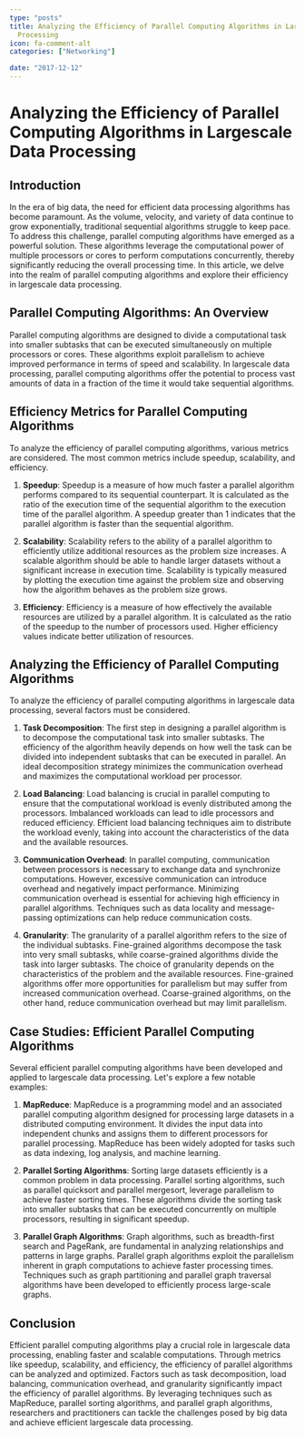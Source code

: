 ```yaml
---
type: "posts"
title: Analyzing the Efficiency of Parallel Computing Algorithms in Largescale Data
  Processing
icon: fa-comment-alt
categories: ["Networking"]

date: "2017-12-12"
---
```




# Analyzing the Efficiency of Parallel Computing Algorithms in Largescale Data Processing

## Introduction

In the era of big data, the need for efficient data processing algorithms has become paramount. As the volume, velocity, and variety of data continue to grow exponentially, traditional sequential algorithms struggle to keep pace. To address this challenge, parallel computing algorithms have emerged as a powerful solution. These algorithms leverage the computational power of multiple processors or cores to perform computations concurrently, thereby significantly reducing the overall processing time. In this article, we delve into the realm of parallel computing algorithms and explore their efficiency in largescale data processing.

## Parallel Computing Algorithms: An Overview

Parallel computing algorithms are designed to divide a computational task into smaller subtasks that can be executed simultaneously on multiple processors or cores. These algorithms exploit parallelism to achieve improved performance in terms of speed and scalability. In largescale data processing, parallel computing algorithms offer the potential to process vast amounts of data in a fraction of the time it would take sequential algorithms.

## Efficiency Metrics for Parallel Computing Algorithms

To analyze the efficiency of parallel computing algorithms, various metrics are considered. The most common metrics include speedup, scalability, and efficiency.

1. **Speedup**: Speedup is a measure of how much faster a parallel algorithm performs compared to its sequential counterpart. It is calculated as the ratio of the execution time of the sequential algorithm to the execution time of the parallel algorithm. A speedup greater than 1 indicates that the parallel algorithm is faster than the sequential algorithm.

2. **Scalability**: Scalability refers to the ability of a parallel algorithm to efficiently utilize additional resources as the problem size increases. A scalable algorithm should be able to handle larger datasets without a significant increase in execution time. Scalability is typically measured by plotting the execution time against the problem size and observing how the algorithm behaves as the problem size grows.

3. **Efficiency**: Efficiency is a measure of how effectively the available resources are utilized by a parallel algorithm. It is calculated as the ratio of the speedup to the number of processors used. Higher efficiency values indicate better utilization of resources.

## Analyzing the Efficiency of Parallel Computing Algorithms

To analyze the efficiency of parallel computing algorithms in largescale data processing, several factors must be considered.

1. **Task Decomposition**: The first step in designing a parallel algorithm is to decompose the computational task into smaller subtasks. The efficiency of the algorithm heavily depends on how well the task can be divided into independent subtasks that can be executed in parallel. An ideal decomposition strategy minimizes the communication overhead and maximizes the computational workload per processor.

2. **Load Balancing**: Load balancing is crucial in parallel computing to ensure that the computational workload is evenly distributed among the processors. Imbalanced workloads can lead to idle processors and reduced efficiency. Efficient load balancing techniques aim to distribute the workload evenly, taking into account the characteristics of the data and the available resources.

3. **Communication Overhead**: In parallel computing, communication between processors is necessary to exchange data and synchronize computations. However, excessive communication can introduce overhead and negatively impact performance. Minimizing communication overhead is essential for achieving high efficiency in parallel algorithms. Techniques such as data locality and message-passing optimizations can help reduce communication costs.

4. **Granularity**: The granularity of a parallel algorithm refers to the size of the individual subtasks. Fine-grained algorithms decompose the task into very small subtasks, while coarse-grained algorithms divide the task into larger subtasks. The choice of granularity depends on the characteristics of the problem and the available resources. Fine-grained algorithms offer more opportunities for parallelism but may suffer from increased communication overhead. Coarse-grained algorithms, on the other hand, reduce communication overhead but may limit parallelism.

## Case Studies: Efficient Parallel Computing Algorithms

Several efficient parallel computing algorithms have been developed and applied to largescale data processing. Let's explore a few notable examples:

1. **MapReduce**: MapReduce is a programming model and an associated parallel computing algorithm designed for processing large datasets in a distributed computing environment. It divides the input data into independent chunks and assigns them to different processors for parallel processing. MapReduce has been widely adopted for tasks such as data indexing, log analysis, and machine learning.

2. **Parallel Sorting Algorithms**: Sorting large datasets efficiently is a common problem in data processing. Parallel sorting algorithms, such as parallel quicksort and parallel mergesort, leverage parallelism to achieve faster sorting times. These algorithms divide the sorting task into smaller subtasks that can be executed concurrently on multiple processors, resulting in significant speedup.

3. **Parallel Graph Algorithms**: Graph algorithms, such as breadth-first search and PageRank, are fundamental in analyzing relationships and patterns in large graphs. Parallel graph algorithms exploit the parallelism inherent in graph computations to achieve faster processing times. Techniques such as graph partitioning and parallel graph traversal algorithms have been developed to efficiently process large-scale graphs.

## Conclusion

Efficient parallel computing algorithms play a crucial role in largescale data processing, enabling faster and scalable computations. Through metrics like speedup, scalability, and efficiency, the efficiency of parallel algorithms can be analyzed and optimized. Factors such as task decomposition, load balancing, communication overhead, and granularity significantly impact the efficiency of parallel algorithms. By leveraging techniques such as MapReduce, parallel sorting algorithms, and parallel graph algorithms, researchers and practitioners can tackle the challenges posed by big data and achieve efficient largescale data processing.